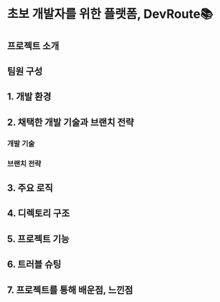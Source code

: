 # 초보 개발자를 위한 플랫폼, DevRoute📚</h1>
## 프로젝트 소개

## 팀원 구성

## 1. 개발 환경

## 2. 채택한 개발 기술과 브랜치 전략
### 개발 기술

### 브랜치 전략

## 3. 주요 로직

## 4. 디렉토리 구조

## 5. 프로젝트 기능

## 6. 트러블 슈팅

## 7. 프로젝트를 통해 배운점, 느낀점
